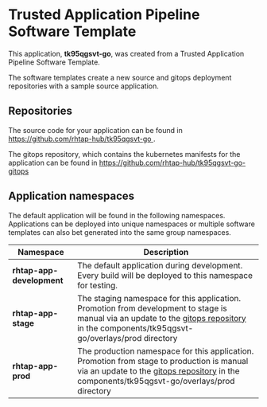 # Trusted Application Pipeline Software Template

This application, **tk95qgsvt-go**, was created from a Trusted Application Pipeline Software Template.

The software templates create a new source and gitops deployment repositories with a sample source application. 

## Repositories

The source code for your application can be found in [https://github.com/rhtap-hub/tk95qgsvt-go ](https://github.com/rhtap-hub/tk95qgsvt-go ).
 
The gitops repository, which contains the kubernetes manifests for the application can be found in 
[https://github.com/rhtap-hub/tk95qgsvt-go-gitops ](https://github.com/rhtap-hub/tk95qgsvt-go-gitops ) 

## Application namespaces 

The default application will be found in the following namespaces. Applications can be deployed into unique namespaces or multiple software templates can also bet generated into the same group namespaces.  

|  Namespace   |  Description   |  
| -------- | -------- |   
| **rhtap-app-development** | The default application during development. Every build will be deployed to this namespace for testing. | 
| **rhtap-app-stage** | The staging namespace for this application. Promotion from development to stage is manual via an update to the [gitops repository](https://github.com/rhtap-hub/tk95qgsvt-go-gitops ) in the components/tk95qgsvt-go/overlays/prod directory |  
| **rhtap-app-prod** | The production namespace for this application. Promotion from stage to production is manual via an update to the [gitops repository](https://github.com/rhtap-hub/tk95qgsvt-go-gitops ) in the components/tk95qgsvt-go/overlays/prod directory | 